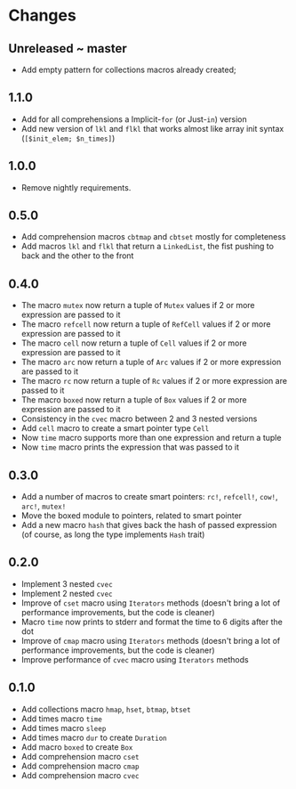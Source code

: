 # Changes

## Unreleased ~ master
 - Add empty pattern for collections macros already created;

## 1.1.0
 - Add for all comprehensions a Implicit-`for` (or Just-`in`) version
 - Add new version of `lkl` and `flkl` that works almost like array init syntax (`[$init_elem; $n_times]`)

## 1.0.0
 - Remove nightly requirements.

## 0.5.0
 - Add comprehension macros `cbtmap` and `cbtset` mostly for completeness
 - Add macros `lkl` and `flkl` that return a `LinkedList`, the fist pushing to back and the other to the front

## 0.4.0
 - The macro `mutex` now return a tuple of `Mutex` values if 2 or more expression are passed to it
 - The macro `refcell` now return a tuple of `RefCell` values if 2 or more expression are passed to it
 - The macro `cell` now return a tuple of `Cell` values if 2 or more expression are passed to it
 - The macro `arc` now return a tuple of `Arc` values if 2 or more expression are passed to it
 - The macro `rc` now return a tuple of `Rc` values if 2 or more expression are passed to it
 - The macro `boxed` now return a tuple of `Box` values if 2 or more expression are passed to it
 - Consistency in the `cvec` macro between 2 and 3 nested versions
 - Add `cell` macro to create a smart pointer type `Cell`
 - Now `time` macro supports more than one expression and return a tuple
 - Now `time` macro prints the expression that was passed to it

## 0.3.0
 - Add a number of macros to create smart pointers: `rc!`, `refcell!`, `cow!`, `arc!`, `mutex!`
 - Move the boxed module to pointers, related to smart pointer
 - Add a new macro `hash` that gives back the hash of passed expression (of course, as long the type implements `Hash` trait)

## 0.2.0
 - Implement 3 nested `cvec`
 - Implement 2 nested `cvec`
 - Improve of `cset` macro using `Iterators` methods (doesn't bring a lot of performance improvements, but the code is cleaner)
 - Macro `time` now prints to stderr and format the time to 6 digits after the dot
 - Improve of `cmap` macro using `Iterators` methods (doesn't bring a lot of performance improvements, but the code is cleaner)
 - Improve performance of `cvec` macro using `Iterators` methods

## 0.1.0
 - Add collections macro `hmap`, `hset`, `btmap`, `btset`
 - Add times macro `time`
 - Add times macro `sleep`
 - Add times macro `dur` to create `Duration`
 - Add macro `boxed` to create `Box`
 - Add comprehension macro `cset`
 - Add comprehension macro `cmap`
 - Add comprehension macro `cvec`
